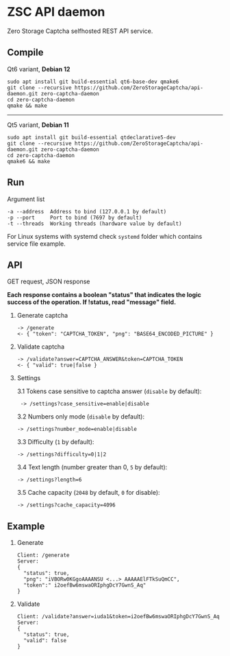 # ZSC API daemon
Zero Storage Captcha selfhosted REST API service.

## Compile

Qt6 variant, **Debian 12**

```
sudo apt install git build-essential qt6-base-dev qmake6
git clone --recursive https://github.com/ZeroStorageCaptcha/api-daemon.git zero-captcha-daemon
cd zero-captcha-daemon
qmake && make
```

---

Qt5 variant, **Debian 11**

```
sudo apt install git build-essential qtdeclarative5-dev
git clone --recursive https://github.com/ZeroStorageCaptcha/api-daemon.git zero-captcha-daemon
cd zero-captcha-daemon
qmake6 && make
```

## Run

Argument list

```
-a --address  Address to bind (127.0.0.1 by default)
-p --port     Port to bind (7697 by default)
-t --threads  Working threads (hardware value by default)
```

For Linux systems with systemd check `systemd` folder which contains service file example.

## API

GET request, JSON response

**Each response contains a boolean "status" that indicates the logic success of the operation. If !status, read "message" field.**

1. Generate captcha
   ```
   -> /generate
   <- { "token": "CAPTCHA_TOKEN", "png": "BASE64_ENCODED_PICTURE" }
   ```
2. Validate captcha
   ```
   -> /validate?answer=CAPTCHA_ANSWER&token=CAPTCHA_TOKEN
   <- { "valid": true|false }
   ```
3. Settings

    3.1 Tokens case sensitive to captcha answer (`disable` by default):
    ```
     -> /settings?case_sensitive=enable|disable
    ```
    3.2 Numbers only mode (`disable` by default):
    ```
    -> /settings?number_mode=enable|disable
    ```
    3.3 Difficulty (`1` by default):
    ```
    -> /settings?difficulty=0|1|2
    ```
    3.4 Text length (number greater than 0, `5` by default):
    ```
    -> /settings?length=6
    ```
    3.5 Cache capacity (`2048` by default, `0` for disable):
    ```
    -> /settings?cache_capacity=4096
    ```

## Example

1. Generate
   ```
   Client: /generate
   Server: 
   {
     "status": true,
     "png": "iVBORw0KGgoAAAANSU <...> AAAAAElFTkSuQmCC",
     "token":" i2oefBw6mswaORIphgDcY7GwnS_Aq"
   }
   ```
2. Validate
   ```
   Client: /validate?answer=iuda1&token=i2oefBw6mswaORIphgDcY7GwnS_Aq
   Server: 
   {
     "status": true,
     "valid": false
   }
   ```
